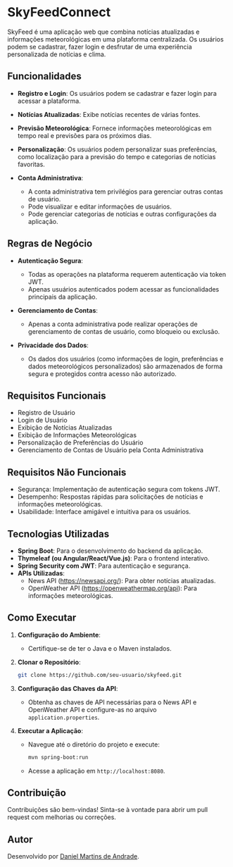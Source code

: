 # SkyFeedConnect

SkyFeed é uma aplicação web que combina notícias atualizadas e informações meteorológicas em uma plataforma centralizada. Os usuários podem se cadastrar, fazer login e desfrutar de uma experiência personalizada de notícias e clima.

## Funcionalidades

- **Registro e Login**: Os usuários podem se cadastrar e fazer login para acessar a plataforma.

- **Notícias Atualizadas**: Exibe notícias recentes de várias fontes.

- **Previsão Meteorológica**: Fornece informações meteorológicas em tempo real e previsões para os próximos dias.

- **Personalização**: Os usuários podem personalizar suas preferências, como localização para a previsão do tempo e categorias de notícias favoritas.

- **Conta Administrativa**:
  - A conta administrativa tem privilégios para gerenciar outras contas de usuário.
  - Pode visualizar e editar informações de usuários.
  - Pode gerenciar categorias de notícias e outras configurações da aplicação.

## Regras de Negócio

- **Autenticação Segura**:
  - Todas as operações na plataforma requerem autenticação via token JWT.
  - Apenas usuários autenticados podem acessar as funcionalidades principais da aplicação.

- **Gerenciamento de Contas**:
  - Apenas a conta administrativa pode realizar operações de gerenciamento de contas de usuário, como bloqueio ou exclusão.

- **Privacidade dos Dados**:
  - Os dados dos usuários (como informações de login, preferências e dados meteorológicos personalizados) são armazenados de forma segura e protegidos contra acesso não autorizado.

## Requisitos Funcionais

- Registro de Usuário
- Login de Usuário
- Exibição de Notícias Atualizadas
- Exibição de Informações Meteorológicas
- Personalização de Preferências do Usuário
- Gerenciamento de Contas de Usuário pela Conta Administrativa

## Requisitos Não Funcionais

- Segurança: Implementação de autenticação segura com tokens JWT.
- Desempenho: Respostas rápidas para solicitações de notícias e informações meteorológicas.
- Usabilidade: Interface amigável e intuitiva para os usuários.

## Tecnologias Utilizadas

- **Spring Boot**: Para o desenvolvimento do backend da aplicação.
- **Thymeleaf (ou Angular/React/Vue.js)**: Para o frontend interativo.
- **Spring Security com JWT**: Para autenticação e segurança.
- **APIs Utilizadas**:
  - News API (https://newsapi.org/): Para obter notícias atualizadas.
  - OpenWeather API (https://openweathermap.org/api): Para informações meteorológicas.

## Como Executar

1. **Configuração do Ambiente**:
   - Certifique-se de ter o Java e o Maven instalados.

2. **Clonar o Repositório**:
   ```bash
   git clone https://github.com/seu-usuario/skyfeed.git
   ```

3. **Configuração das Chaves da API**:
   - Obtenha as chaves de API necessárias para o News API e OpenWeather API e configure-as no arquivo `application.properties`.

4. **Executar a Aplicação**:
   - Navegue até o diretório do projeto e execute:
     ```bash
     mvn spring-boot:run
     ```
   - Acesse a aplicação em `http://localhost:8080`.

## Contribuição

Contribuições são bem-vindas! Sinta-se à vontade para abrir um pull request com melhorias ou correções.

## Autor

Desenvolvido por [Daniel Martins de Andrade](https://github.com/Danielmadr).
